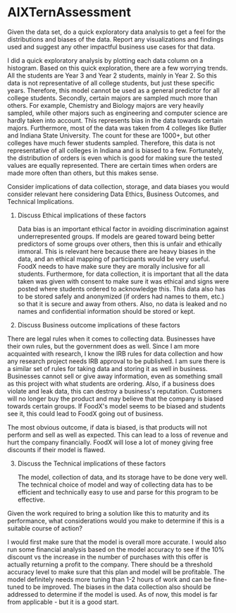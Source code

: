 # AIXTernAssessment

Given the data set, do a quick exploratory data analysis to get a feel for the distributions and biases of the data. Report any visualizations and findings used and suggest any other impactful business use cases for that data.

  I did a quick exploratory analysis by plotting each data column on a histogram. Based on this quick exploration, there are a few worrying trends. All the students are Year 3 and Year 2 students, mainly in Year 2. So this data is not representative of all college students, but just these specific years. Therefore, this model cannot be used as a general predictor for all college students. Secondly, certain majors are sampled much more than others. For example, Chemistry and Biology majors are very heavily sampled, while other majors such as engineering and computer science are hardly taken into account. This represents bias in the data towards certain majors. Furthermore, most of the data was taken from 4 colleges like Butler and Indiana State University. The count for these are 1000+, but other colleges have much fewer students sampled. Therefore, this data is not representative of all colleges in Indiana and is biased to a few. Fortunately, the distribution of orders is even which is good for making sure the tested values are equally represented. There are certain times when orders are made more often than others, but this makes sense. 

Consider implications of data collection, storage, and data biases you would consider relevant here considering Data Ethics, Business Outcomes, and Technical Implications.

1. Discuss Ethical implications of these factors

    Data bias is an important ethical factor in avoiding discrimination against underrepresented groups. If models are geared toward being better predictors of some groups over others, then this is unfair and ethically immoral. This is relevant here because there are heavy biases in the data, and an ethical mapping of participants would be very useful. FoodX needs to have make sure they are morally inclusive for all students. Furthermore, for data collection, it is important that all the data taken was given with consent to make sure it was ethical and signs were posted where students ordered to acknowledge this. This data also has to be stored safely and anonymized (if orders had names to them, etc.) so that it is secure and away from others. Also, no data is leaked and no names and confidential information should be stored or kept.
   
2. Discuss Business outcome implications of these factors

  There are legal rules when it comes to collecting data. Businesses have their own rules, but the government does as well. Since I am more acquainted with research, I know the IRB rules for data collection and how any research project needs IRB approval to be published. I am sure there is a similar set of rules for taking data and storing it as well in business. Businesses cannot sell or give away information, even as something small as this project with what students are ordering. Also, if a business does violate and leak data, this can destroy a business's reputation. Customers will no longer buy the product and may believe that the company is biased towards certain groups. If FoodX's model seems to be biased and students see it, this could lead to FoodX going out of business.

  The most obvious outcome, if data is biased, is that products will not perform and sell as well as expected. This can lead to a loss of revenue and hurt the company financially. FoodX will lose a lot of money giving free discounts if their model is flawed.
   
3. Discuss the Technical implications of these factors

   The model, collection of data, and its storage have to be done very well. The technical choice of model and way of collecting data has to be efficient and technically easy to use and parse for this program to be effective. 

Given the work required to bring a solution like this to maturity and its performance, what considerations would you make to determine if this is a suitable course of action?

I would first make sure that the model is overall more accurate. I would also run some financial analysis based on the model accuracy to see if the 10% discount vs the increase in the number of purchases with this offer is actually returning a profit to the company. There should be a threshold accuracy level to make sure that this plan and model will be profitable. The model definitely needs more tuning than 1-2 hours of work and can be fine-tuned to be improved. The biases in the data collection also should be addressed to determine if the model is used. As of now, this model is far from applicable - but it is a good start. 


